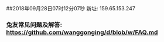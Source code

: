 ##2018年09月28日07时12分07秒 新址: 159.65.153.247
### 兔友常见问题及解答: https://github.com/wanggonging/d/blob/w/FAQ.md
